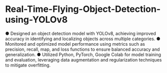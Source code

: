 # Real-Time-Flying-Object-Detection-using-YOLOv8

● Designed an object detection model with YOLOv8, achieving improved accuracy in identifying and localizing objects
across multiple categories.
● Monitored and optimized model performance using metrics such as precision, recall, map, and loss functions to
ensure balanced accuracy and generalization.
● Utilized Python, PyTorch, Google Colab for model training and evaluation, leveraging data augmentation and
regularization techniques to mitigate overfitting.
